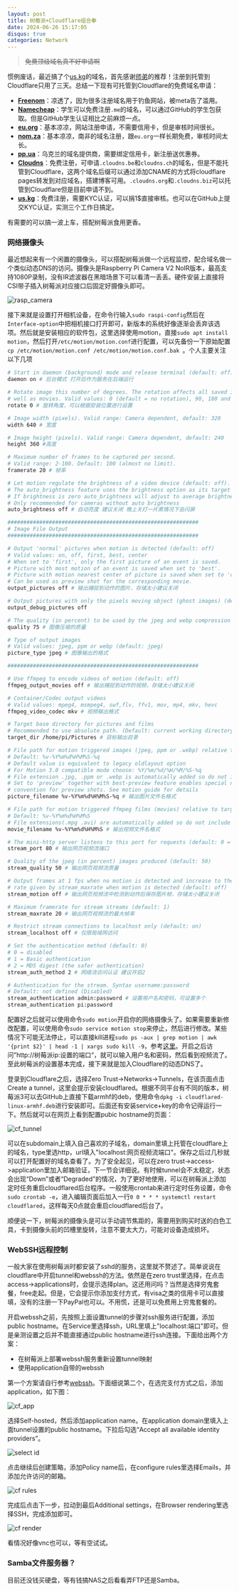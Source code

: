 ```yaml
---
layout: post
title: 树莓派+Cloudflare组合拳
date: 2024-06-26 15:17:05
disqus: true
categories: Network
---
```




> ~~免费顶级域名真不好申请啊~~



惯例废话，最近搞了个[us.kg](https://register.us.kg/)的域名，首先感谢[师弟](https://lixeon.com/)的推荐！注册到托管到Cloudflare只用了三天。总结一下现有可托管到Cloudflare的免费域名申请：

- **[Freenom](https://www.freenom.com/)**：凉透了，因为很多注册域名用于钓鱼网站，被meta告了滥用。
- **[Namecheap](https://nc.me)**：学生可以免费注册`.me`的域名，可以通过GitHub的学生包获取。但是GitHub学生认证相比之前麻烦一点。
- **[eu.org](https://nic.eu.org)**：基本凉凉，网站注册申请，不需要信用卡，但是审核时间很长。
- **[nom.za](https://secure.nom.za)**：基本凉凉，南非的域名注册，跟`eu.org`一样长期免费，审核时间太长。
- **[pp.ua](https://nic.ua/en/domains)**：乌克兰的域名提供商，需要绑定信用卡，新注册送优惠券。
- **[Cloudns](https://cloudns.net)**：免费注册，可申请`.cloudns.be`和`cloudns.ch`的域名，但是不能托管到Cloudflare，这两个域名后缀可以通过添加CNAME的方式将cloudflare pages转发到对应域名，搭建博客可用。`.cloudns.org`和`.cloudns.biz`可以托管到Cloudflare但是目前申请不到。
- **[us.kg](https://register.us.kg)**：免费注册，需要KYC认证，可以捐1$直接审核。也可以在GitHub上提交KYC认证，实测三个工作日搞定。

有需要的可以搞一波上车，搭配树莓派食用更香。



### 网络摄像头

最近想起来有一个闲置的摄像头，可以搭配树莓派做一个远程监控，配合域名做一个类似动态DNS的访问。摄像头是Raspberry Pi Camera V2 NoIR版本，最高支持1080P录制，没有IR滤波器在黑暗场景下可以看清一丢丢。硬件安装上直接将CSI带子插入树莓派对应接口后固定好摄像头即可。

![rasp_camera](../../../../assets/images/IMG_0139.png)

接下来就是设置打开相机设备，在命令行输入`sudo raspi-config`然后在`Interface-option`中把相机接口打开即可，新版本的系统好像逐渐会丢弃该选项。然后就是安装相应的软件包，这里选择使用motion，直接`sudo apt install motion`，然后打开`/etc/motion/motion.conf`进行配置，可以先备份一下原始配置`cp /etc/motion/motion.conf /etc/motion/motion.conf.bak `。个人主要关注以下几项

```bash
# Start in daemon (background) mode and release terminal (default: off)
daemon on # 后台模式 打开后作为服务在后端运行

# Rotate image this number of degrees. The rotation affects all saved images as
# well as movies. Valid values: 0 (default = no rotation), 90, 180 and 270.
rotate 0 # 旋转角度，可以根据安装位置进行设置

# Image width (pixels). Valid range: Camera dependent, default: 320
width 640 # 宽度

# Image height (pixels). Valid range: Camera dependent, default: 240
height 360 #高度

# Maximum number of frames to be captured per second.
# Valid range: 2-100. Default: 100 (almost no limit).
framerate 20 # 帧率

# Let motion regulate the brightness of a video device (default: off).
# The auto_brightness feature uses the brightness option as its target value.
# If brightness is zero auto_brightness will adjust to average brightness value>
# Only recommended for cameras without auto brightness
auto_brightness off # 自动亮度 建议关闭 晚上关灯一片黑情况下会闪屏

############################################################
# Image File Output
############################################################

# Output 'normal' pictures when motion is detected (default: off)
# Valid values: on, off, first, best, center
# When set to 'first', only the first picture of an event is saved.
# Picture with most motion of an event is saved when set to 'best'.
# Picture with motion nearest center of picture is saved when set to 'center'.
# Can be used as preview shot for the corresponding movie.
output_pictures off # 输出捕捉到动作的图片，存储太小建议关闭

# Output pictures with only the pixels moving object (ghost images) (default: o>
output_debug_pictures off

# The quality (in percent) to be used by the jpeg and webp compression (default>
quality 75 # 图像压缩的质量

# Type of output images
# Valid values: jpeg, ppm or webp (default: jpeg)
picture_type jpeg # 图像输出的格式

############################################################

# Use ffmpeg to encode videos of motion (default: off)
ffmpeg_output_movies off # 输出捕捉到动作的视频，存储太小建议关闭

# Container/Codec output videos
# Valid values: mpeg4, msmpeg4, swf,flv, ffv1, mov, mp4, mkv, hevc
ffmpeg_video_codec mkv # 视频输出格式

# Target base directory for pictures and films
# Recommended to use absolute path. (Default: current working directory)
target_dir /home/pi/Pictures # 目标输出目录

# File path for motion triggered images (jpeg, ppm or .webp) relative to target>
# Default: %v-%Y%m%d%H%M%S-%q
# Default value is equivalent to legacy oldlayout option
# For Motion 3.0 compatible mode choose: %Y/%m/%d/%H/%M/%S-%q
# File extension .jpg, .ppm or .webp is automatically added so do not include t>
# Set to 'preview' together with best-preview feature enables special naming
# convention for preview shots. See motion guide for details
picture_filename %v-%Y%m%d%H%M%S-%q # 输出图片文件名格式

# File path for motion triggered ffmpeg films (movies) relative to target_dir
# Default: %v-%Y%m%d%H%M%S
# File extensions(.mpg .avi) are automatically added so do not include them
movie_filename %v-%Y%m%d%H%M%S # 输出视频文件名格式

# The mini-http server listens to this port for requests (default: 0 = disabled)
stream_port 80 # 输出网页视频流端口

# Quality of the jpeg (in percent) images produced (default: 50)
stream_quality 50 # 输出网页视频流质量

# Output frames at 1 fps when no motion is detected and increase to the
# rate given by stream_maxrate when motion is detected (default: off)
stream_motion off # 输出网页视频流中检测到动作后保存图片帧，存储太小建议关闭

# Maximum framerate for stream streams (default: 1)
stream_maxrate 20 # 输出网页视频流的最大帧率

# Restrict stream connections to localhost only (default: on)
stream_localhost off # 仅限局域网访问

# Set the authentication method (default: 0)
# 0 = disabled
# 1 = Basic authentication
# 2 = MD5 digest (the safer authentication)
stream_auth_method 2 # 网络流访问认证 建议开启2

# Authentication for the stream. Syntax username:password
# Default: not defined (Disabled)
stream_authentication admin:password # 设置用户名和密码，可设置多个
stream_authentication pi:password

```

配置好之后就可以使用命令`sudo motion`开启你的网络摄像头了。如果需要重新修改配置，可以使用命令`sudo service motion stop`来停止，然后进行修改。某些情况下可能无法停止，可以直接kill进程`sudo ps -aux | grep motion | awk '{print $2}' | head -1 | xargs sudo kill -9`，参考[这里](https://alexpeng.cn/post/34.html)。开启之后访问”http://树莓派ip:设置的端口“，就可以输入用户名和密码，然后看到视频流了。至此树莓派的设置基本完成，接下来就是加入Cloudflare的动态DNS了。

登录到Cloudflare之后，选择Zero Trust->Networks->Tunnels，在该页面点击Create a tunnel，这里会提示安装cloudflared。根据不同平台有不同的版本，树莓派3可以去GitHub上直接下载armhf的deb，使用命令`dpkg -i cloudflared-linux-armhf.deb`进行安装即可。后面还有安装service+key的命令记得运行一下。然后就可以在网页上看到配置pubic hostname的页面：

![cf_tunnel](../../../../assets/images/cf_tunnel.JPG)

可以在subdomain上填入自己喜欢的子域名，domain里填上托管在cloudflare上的域名，type里选http，url填入"localhost:网页视频流端口"。保存之后过几秒就可以打开配置好的域名查看了。为了安全起见，可以在zero trust->access->application里加入邮箱验证，下一节会详细说。有时候tunnel会不太稳定，状态会出现“Down”或者“Degraded”的情况，为了更好地使用，可以在树莓派上添加定时任务重启cloudflared后台程序。一般使用crontab来进行定时任务设置，命令`sudo crontab -e`，进入编辑页面后加入一行`0 0 * * * systemctl restart cloudflared`，这样每天0点就会重启cloudflared后台了。

顺便说一下，树莓派的摄像头是可以手动调节焦距的，需要用到购买时送的白色工具，卡到摄像头前的凹槽里旋转，注意不要太大力，可能对设备造成损坏。



### WebSSH远程控制

一般大家在使用树莓派时都安装了sshd的服务，这里就不赘述了。简单说说在cloudflare中开启tunnel和webssh的方法。依然是在zero trust里选择，在点击access->applications时，会提示选择plan。这还用问吗？当然是选择穷鬼套餐，free走起。但是，它会提示你添加支付方式，有visa之类的信用卡可以直接填，没有的注册一下PayPal也可以。不用慌，还是可以免费用上穷鬼套餐的。

开启webssh之前，先按照上面设置tunnel的步骤对ssh服务进行配置，添加public hostname。在Service里选择ssh，URL里填上"localhost:端口"即可。但是亲测设置之后并不能直接通过public hostname进行ssh连接。下面给出两个方案：

+ 在树莓派上部署webssh服务重新设置tunnel映射
+ 使用application自带的webssh

第一个方案请自行参考[webssh](https://github.com/huashengdun/webssh)。下面细说第二个，在选完支付方式之后，添加application，如下图：

![cf_app](../../../../assets/images/cf_app.png)

选择Self-hosted，然后添加application name。在application domain里填入上面tunnel设置的public hostname。下拉后勾选“Accept all available identity providers”。

![select id](../../../../assets/images/cf_app_identity.png)

点击继续后创建策略，添加Policy name后，在configure rules里选择Emails，并添加允许访问的邮箱。

![cf rules](../../../../assets/images/cf_app_rules.png)

完成后点击下一步，拉动到最后Additional settings，在Browser rendering里选择SSH，完成添加即可。

![cf render](../../../../assets/images/cf_app_webssh.png)

看情况好像vnc也可以，等有空试试。

### Samba文件服务器？

目前还没钱买硬盘，等有钱搞NAS之后看看弄FTP还是Samba。



